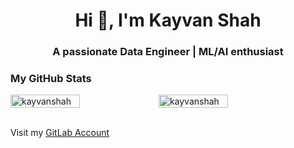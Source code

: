 <h1 align="center">Hi 👋, I'm Kayvan Shah</h1>
<h3 align="center">A passionate Data Engineer | ML/AI enthusiast</h3>

### My GitHub Stats
<div style="display: flex;">
<img align="center" width="47%" 
     style=""
     src="https://github-readme-streak-stats.herokuapp.com/?user=KayvanShah1&count_private=true&show_icons=true&theme=tokyonight&hide_border=true" 
     alt="kayvanshah" 
/>
        <img align="center" width="47%" 
             style=""
             src="https://github-readme-stats.vercel.app/api?username=KayvanShah1&show_icons=true&locale=en&count_private=true&show_icons=true&theme=tokyonight&hide_border=true"            
             alt="kayvanshah" 
/>
</div>

<br/>

Visit my [GitLab Account](https://gitlab.com/kayvanshah1)
